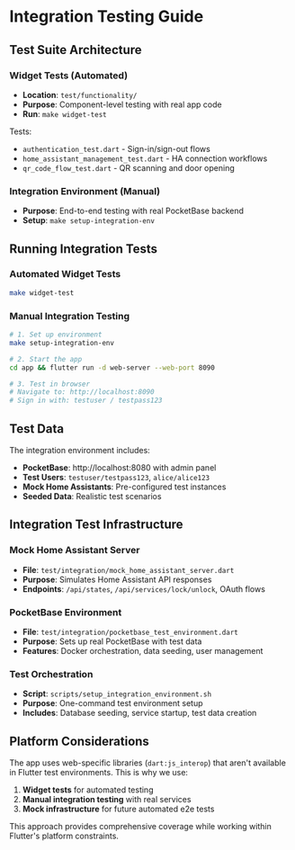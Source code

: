 # Integration Testing Guide

## Test Suite Architecture

### Widget Tests (Automated)
- **Location**: `test/functionality/`
- **Purpose**: Component-level testing with real app code
- **Run**: `make widget-test`

Tests:
- `authentication_test.dart` - Sign-in/sign-out flows
- `home_assistant_management_test.dart` - HA connection workflows  
- `qr_code_flow_test.dart` - QR scanning and door opening

### Integration Environment (Manual)
- **Purpose**: End-to-end testing with real PocketBase backend
- **Setup**: `make setup-integration-env`

## Running Integration Tests

### Automated Widget Tests
```bash
make widget-test
```

### Manual Integration Testing
```bash
# 1. Set up environment
make setup-integration-env

# 2. Start the app
cd app && flutter run -d web-server --web-port 8090

# 3. Test in browser
# Navigate to: http://localhost:8090
# Sign in with: testuser / testpass123
```

## Test Data

The integration environment includes:
- **PocketBase**: http://localhost:8080 with admin panel
- **Test Users**: `testuser/testpass123`, `alice/alice123`
- **Mock Home Assistants**: Pre-configured test instances
- **Seeded Data**: Realistic test scenarios

## Integration Test Infrastructure

### Mock Home Assistant Server
- **File**: `test/integration/mock_home_assistant_server.dart`
- **Purpose**: Simulates Home Assistant API responses
- **Endpoints**: `/api/states`, `/api/services/lock/unlock`, OAuth flows

### PocketBase Environment
- **File**: `test/integration/pocketbase_test_environment.dart`
- **Purpose**: Sets up real PocketBase with test data
- **Features**: Docker orchestration, data seeding, user management

### Test Orchestration
- **Script**: `scripts/setup_integration_environment.sh`
- **Purpose**: One-command test environment setup
- **Includes**: Database seeding, service startup, test data creation

## Platform Considerations

The app uses web-specific libraries (`dart:js_interop`) that aren't available in Flutter test environments. This is why we use:

1. **Widget tests** for automated testing
2. **Manual integration testing** with real services
3. **Mock infrastructure** for future automated e2e tests

This approach provides comprehensive coverage while working within Flutter's platform constraints.
